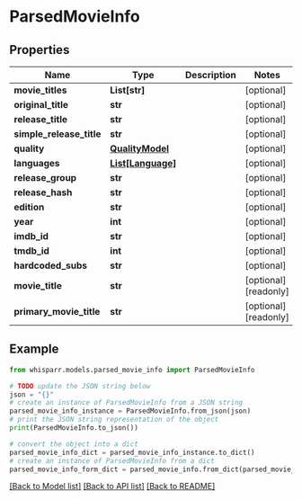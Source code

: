 # ParsedMovieInfo


## Properties

Name | Type | Description | Notes
------------ | ------------- | ------------- | -------------
**movie_titles** | **List[str]** |  | [optional] 
**original_title** | **str** |  | [optional] 
**release_title** | **str** |  | [optional] 
**simple_release_title** | **str** |  | [optional] 
**quality** | [**QualityModel**](QualityModel.md) |  | [optional] 
**languages** | [**List[Language]**](Language.md) |  | [optional] 
**release_group** | **str** |  | [optional] 
**release_hash** | **str** |  | [optional] 
**edition** | **str** |  | [optional] 
**year** | **int** |  | [optional] 
**imdb_id** | **str** |  | [optional] 
**tmdb_id** | **int** |  | [optional] 
**hardcoded_subs** | **str** |  | [optional] 
**movie_title** | **str** |  | [optional] [readonly] 
**primary_movie_title** | **str** |  | [optional] [readonly] 

## Example

```python
from whisparr.models.parsed_movie_info import ParsedMovieInfo

# TODO update the JSON string below
json = "{}"
# create an instance of ParsedMovieInfo from a JSON string
parsed_movie_info_instance = ParsedMovieInfo.from_json(json)
# print the JSON string representation of the object
print(ParsedMovieInfo.to_json())

# convert the object into a dict
parsed_movie_info_dict = parsed_movie_info_instance.to_dict()
# create an instance of ParsedMovieInfo from a dict
parsed_movie_info_form_dict = parsed_movie_info.from_dict(parsed_movie_info_dict)
```
[[Back to Model list]](../README.md#documentation-for-models) [[Back to API list]](../README.md#documentation-for-api-endpoints) [[Back to README]](../README.md)


